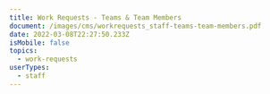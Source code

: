 ```yaml
---
title: Work Requests - Teams & Team Members
document: /images/cms/workrequests_staff-teams-team-members.pdf
date: 2022-03-08T22:27:50.233Z
isMobile: false
topics:
  - work-requests
userTypes:
  - staff
---
```

